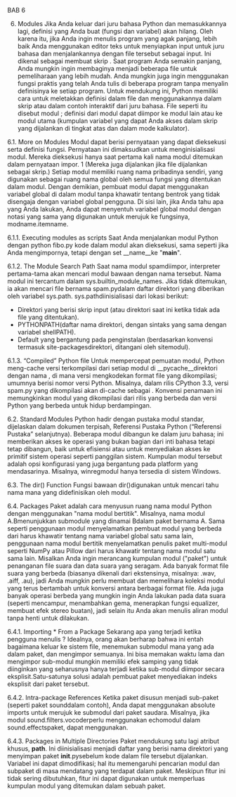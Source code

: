 BAB 6

6. Modules
Jika Anda keluar dari juru bahasa Python dan memasukkannya lagi, definisi yang Anda buat (fungsi dan variabel) akan hilang. Oleh karena itu, jika Anda ingin menulis program yang agak panjang, lebih baik Anda menggunakan editor teks untuk menyiapkan input untuk juru bahasa dan menjalankannya dengan file tersebut sebagai input. Ini dikenal sebagai membuat skrip . Saat program Anda semakin panjang, Anda mungkin ingin membaginya menjadi beberapa file untuk pemeliharaan yang lebih mudah. Anda mungkin juga ingin menggunakan fungsi praktis yang telah Anda tulis di beberapa program tanpa menyalin definisinya ke setiap program.
Untuk mendukung ini, Python memiliki cara untuk meletakkan definisi dalam file dan menggunakannya dalam skrip atau dalam contoh interaktif dari juru bahasa. File seperti itu disebut modul ; definisi dari modul dapat diimpor ke modul lain atau ke modul utama (kumpulan variabel yang dapat Anda akses dalam skrip yang dijalankan di tingkat atas dan dalam mode kalkulator).

6.1. More on Modules
Modul dapat berisi pernyataan yang dapat dieksekusi serta definisi fungsi. Pernyataan ini dimaksudkan untuk menginisialisasi modul. Mereka dieksekusi hanya saat pertama kali nama modul ditemukan dalam pernyataan impor. 1 (Mereka juga dijalankan jika file dijalankan sebagai skrip.)
Setiap modul memiliki ruang nama pribadinya sendiri, yang digunakan sebagai ruang nama global oleh semua fungsi yang ditentukan dalam modul. Dengan demikian, pembuat modul dapat menggunakan variabel global di dalam modul tanpa khawatir tentang bentrok yang tidak disengaja dengan variabel global pengguna. Di sisi lain, jika Anda tahu apa yang Anda lakukan, Anda dapat menyentuh variabel global modul dengan notasi yang sama yang digunakan untuk merujuk ke fungsinya, modname.itemname.

6.1.1. Executing modules as scripts
Saat Anda menjalankan modul Python dengan
python fibo.py <arguments>
kode dalam modul akan dieksekusi, sama seperti jika Anda mengimpornya, tetapi dengan set __name__ke "__main__".

6.1.2. The Module Search Path
Saat nama modul spamdiimpor, interpreter pertama-tama akan mencari modul bawaan dengan nama tersebut. Nama modul ini tercantum dalam sys.builtin_module_names. Jika tidak ditemukan, ia akan mencari file bernama spam.pydalam daftar direktori yang diberikan oleh variabel sys.path. sys.pathdiinisialisasi dari lokasi berikut:
- Direktori yang berisi skrip input (atau direktori saat ini ketika tidak ada file yang ditentukan).
- PYTHONPATH(daftar nama direktori, dengan sintaks yang sama dengan variabel shellPATH).
- Default yang bergantung pada penginstalan (berdasarkan konvensi termasuk site-packagesdirektori, ditangani oleh sitemodul).

6.1.3. “Compiled” Python file
Untuk mempercepat pemuatan modul, Python meng-cache versi terkompilasi dari setiap modul di __pycache__direktori dengan nama , di mana versi mengkodekan format file yang dikompilasi; umumnya berisi nomor versi Python. Misalnya, dalam rilis CPython 3.3, versi spam.py yang dikompilasi akan di-cache sebagai . Konvensi penamaan ini memungkinkan modul yang dikompilasi dari rilis yang berbeda dan versi Python yang berbeda untuk hidup berdampingan.

6.2. Standard Modules
Python hadir dengan pustaka modul standar, dijelaskan dalam dokumen terpisah, Referensi Pustaka Python (“Referensi Pustaka” selanjutnya). Beberapa modul dibangun ke dalam juru bahasa; ini memberikan akses ke operasi yang bukan bagian dari inti bahasa tetapi tetap dibangun, baik untuk efisiensi atau untuk menyediakan akses ke primitif sistem operasi seperti panggilan sistem. Kumpulan modul tersebut adalah opsi konfigurasi yang juga bergantung pada platform yang mendasarinya. Misalnya, winregmodul hanya tersedia di sistem Windows.

6.3. The dir() Function
Fungsi bawaan dir()digunakan untuk mencari tahu nama mana yang didefinisikan oleh modul. 

6.4. Packages
Paket adalah cara menyusun ruang nama modul Python dengan menggunakan "nama modul bertitik". Misalnya, nama modul A.Bmenunjukkan submodule yang dinamai Bdalam paket bernama A. Sama seperti penggunaan modul menyelamatkan pembuat modul yang berbeda dari harus khawatir tentang nama variabel global satu sama lain, penggunaan nama modul bertitik menyelamatkan penulis paket multi-modul seperti NumPy atau Pillow dari harus khawatir tentang nama modul satu sama lain.
Misalkan Anda ingin merancang kumpulan modul ("paket") untuk penanganan file suara dan data suara yang seragam. Ada banyak format file suara yang berbeda (biasanya dikenali dari ekstensinya, misalnya: .wav, .aiff, .au), jadi Anda mungkin perlu membuat dan memelihara koleksi modul yang terus bertambah untuk konversi antara berbagai format file. Ada juga banyak operasi berbeda yang mungkin ingin Anda lakukan pada data suara (seperti mencampur, menambahkan gema, menerapkan fungsi equalizer, membuat efek stereo buatan), jadi selain itu Anda akan menulis aliran modul tanpa henti untuk dilakukan.

6.4.1. Importing * From a Package
Sekarang apa yang terjadi ketika pengguna menulis ? Idealnya, orang akan berharap bahwa ini entah bagaimana keluar ke sistem file, menemukan submodul mana yang ada dalam paket, dan mengimpor semuanya. Ini bisa memakan waktu lama dan mengimpor sub-modul mungkin memiliki efek samping yang tidak diinginkan yang seharusnya hanya terjadi ketika sub-modul diimpor secara eksplisit.Satu-satunya solusi adalah pembuat paket menyediakan indeks eksplisit dari paket tersebut.

6.4.2. Intra-package References
Ketika paket disusun menjadi sub-paket (seperti paket sounddalam contoh), Anda dapat menggunakan absolute imports untuk merujuk ke submodul dari paket saudara. Misalnya, jika modul sound.filters.vocoderperlu menggunakan echomodul dalam sound.effectspaket, dapat menggunakan.

6.4.3. Packages in Multiple Directories
Paket mendukung satu lagi atribut khusus, __path__. Ini diinisialisasi menjadi daftar yang berisi nama direktori yang menyimpan paket __init__.pysebelum kode dalam file tersebut dijalankan. Variabel ini dapat dimodifikasi; hal itu memengaruhi pencarian modul dan subpaket di masa mendatang yang terdapat dalam paket.
Meskipun fitur ini tidak sering dibutuhkan, fitur ini dapat digunakan untuk memperluas kumpulan modul yang ditemukan dalam sebuah paket.

